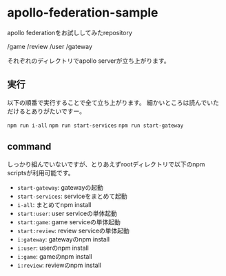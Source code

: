 # apollo-federation-sample

apollo federationをお試ししてみたrepository

/game
/review
/user
/gateway

それぞれのディレクトリでapollo serverが立ち上がります。

## 実行
以下の順番で実行することで全て立ち上がります。
細かいところは読んでいただけるとありがたいですー。

`npm run i-all`
`npm run start-services`
`npm run start-gateway`

## command

しっかり組んでいないですが、とりあえずrootディレクトリで以下のnpm scriptsが利用可能です。

- `start-gateway`: gatewayの起動
- `start-services`: serviceをまとめて起動
- `i-all`: まとめてnpm install
- `start:user`: user serviceの単体起動
- `start:game`: game serviceの単体起動
- `start:review`: review serviceの単体起動
- `i:gateway`: gatewayのnpm install
- `i:user`: userのnpm install
- `i:game`: gameのnpm install
- `i:review`: reviewのnpm install